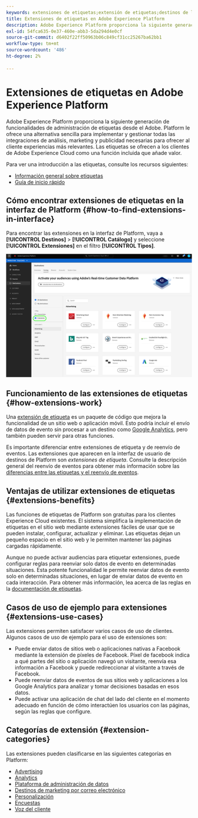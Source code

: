 ```yaml
---
keywords: extensiones de etiquetas;extensión de etiquetas;destinos de launch; extensiones de etiquetas de platform;extensión de etiquetas de platform;destinos de platform launch
title: Extensiones de etiquetas en Adobe Experience Platform
description: Adobe Experience Platform proporciona la siguiente generación de funcionalidades de administración de etiquetas desde el Adobe. Platform le ofrece una alternativa sencilla para implementar y gestionar todas las integraciones de análisis, marketing y publicidad necesarias para ofrecer al cliente experiencias más relevantes.
exl-id: 54fca635-0e37-460e-abb3-5da294d4e0cf
source-git-commit: d6402f22ff50963b06c849cf31cc25267ba62bb1
workflow-type: tm+mt
source-wordcount: '486'
ht-degree: 2%

---
```


# Extensiones de etiquetas en Adobe Experience Platform

Adobe Experience Platform proporciona la siguiente generación de funcionalidades de administración de etiquetas desde el Adobe. Platform le ofrece una alternativa sencilla para implementar y gestionar todas las integraciones de análisis, marketing y publicidad necesarias para ofrecer al cliente experiencias más relevantes. Las etiquetas se ofrecen a los clientes de Adobe Experience Cloud como una función incluida que añade valor.

Para ver una introducción a las etiquetas, consulte los recursos siguientes:

- [Información general sobre etiquetas](../../../tags/home.md)
- [Guía de inicio rápido](../../../tags/quick-start/quick-start.md)

## Cómo encontrar extensiones de etiquetas en la interfaz de Platform {#how-to-find-extensions-in-interface}

Para encontrar las extensiones en la interfaz de Platform, vaya a **[!UICONTROL Destinos]** > **[!UICONTROL Catálogo]** y seleccione **[!UICONTROL Extensiones]** en el filtro **[!UICONTROL Tipos]**.

![Filtro de extensiones en la interfaz](../../assets/catalog/launch-extensions/filter.png)

## Funcionamiento de las extensiones de etiquetas {#how-extensions-work}

Una [extensión de etiqueta](../../../tags/home.md#extensions) es un paquete de código que mejora la funcionalidad de un sitio web o aplicación móvil. Esto podría incluir el envío de datos de evento sin procesar a un destino como [Google Analytics](/help/destinations/catalog/analytics/google-universal-analytics.md), pero también pueden servir para otras funciones.

Es importante diferenciar entre extensiones de etiqueta y de reenvío de eventos. Las extensiones que aparecen en la interfaz de usuario de destinos de Platform son *extensiones de etiqueta*. Consulte la descripción general del reenvío de eventos para obtener más información sobre las [diferencias entre las etiquetas y el reenvío de eventos](/help/tags/ui/event-forwarding/overview.md#differences-between-event-forwarding-and-tags).



<!--

Extensions forward raw event data to several types of destinations. Think of extensions as an **Event Forwarding** type of destination. This is a simpler type of integration with destination platforms, which only forwards raw event data. Examples of those are the [Gainsight personalization extension](../personalization/gainsight.md) or the [Confirmit Voice of the Customer extension](../voice/confirmit-digital-feedback.md).

**Profile/Segment Export** destinations in Adobe Experience Platform capture event data, combine it with other data sources, apply segmentation, and export audiences and qualified profiles to destinations. Examples of those are the [Amazon S3 cloud storage destination](../cloud-storage/amazon-s3.md) or the [Google Display & Video 360 advertising destination](../advertising/google-dv360.md).

![Tag extensions compared to other destinations](../../assets/common/launch-and-other-destinations.png)

-->

## Ventajas de utilizar extensiones de etiquetas {#extensions-benefits}

Las funciones de etiquetas de Platform son gratuitas para los clientes Experience Cloud existentes. El sistema simplifica la implementación de etiquetas en el sitio web mediante extensiones fáciles de usar que se pueden instalar, configurar, actualizar y eliminar. Las etiquetas dejan un pequeño espacio en el sitio web y le permiten mantener las páginas cargadas rápidamente.

Aunque no puede activar audiencias para etiquetar extensiones, puede configurar reglas para reenviar solo datos de evento en determinadas situaciones. Esta potente funcionalidad le permite reenviar datos de evento solo en determinadas situaciones, en lugar de enviar datos de evento en cada interacción. Para obtener más información, lea acerca de las reglas en la [documentación de etiquetas](../../../tags/ui/managing-resources/rules.md).

## Casos de uso de ejemplo para extensiones {#extensions-use-cases}

Las extensiones permiten satisfacer varios casos de uso de clientes. Algunos casos de uso de ejemplo para el uso de extensiones son:

- Puede enviar datos de sitios web o aplicaciones nativas a Facebook mediante la extensión de píxeles de Facebook. Píxel de facebook indica a qué partes del sitio o aplicación navegó un visitante, reenvía esa información a Facebook y puede redireccionar al visitante a través de Facebook.
- Puede reenviar datos de eventos de sus sitios web y aplicaciones a los Google Analytics para analizar y tomar decisiones basadas en esos datos.
- Puede activar una aplicación de chat del lado del cliente en el momento adecuado en función de cómo interactúen los usuarios con las páginas, según las reglas que configure.

## Categorías de extensión {#extension-categories}

Las extensiones pueden clasificarse en las siguientes categorías en Platform:

- [Advertising](../advertising/overview.md)
- [Analytics](../analytics/overview.md)
- [Plataforma de administración de datos](../data-management/overview.md)
- [Destinos de marketing por correo electrónico](../email-marketing/overview.md)
- [Personalización](../personalization/overview.md)
- [Encuestas](../survey/overview.md)
- [Voz del cliente](../voice/overview.md)
